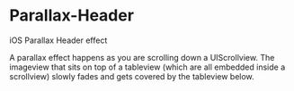 Parallax-Header
===============

iOS Parallax Header effect 

A parallax effect happens as you are scrolling down a UIScrollview. 
The imageview that sits on top of a tableview (which are all embedded inside a scrollview) slowly fades and gets covered by the tableview below.
